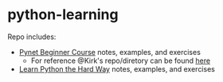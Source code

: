 # python-learning

Repo includes:
* [Pynet Beginner Course](https://pynet.twb-tech.com/email-signup.html "Python for beginners") notes, examples, and exercises
  * For reference @Kirk's repo/diretory can be found [here](https://github.com/ktbyers/pynet/tree/master/learnpy_ecourse "pynet/learnpy_ecourse/")
* [Learn Python the Hard Way](https://learnpythonthehardway.org "Learn Python the Hard Way") notes, examples, and exercises
